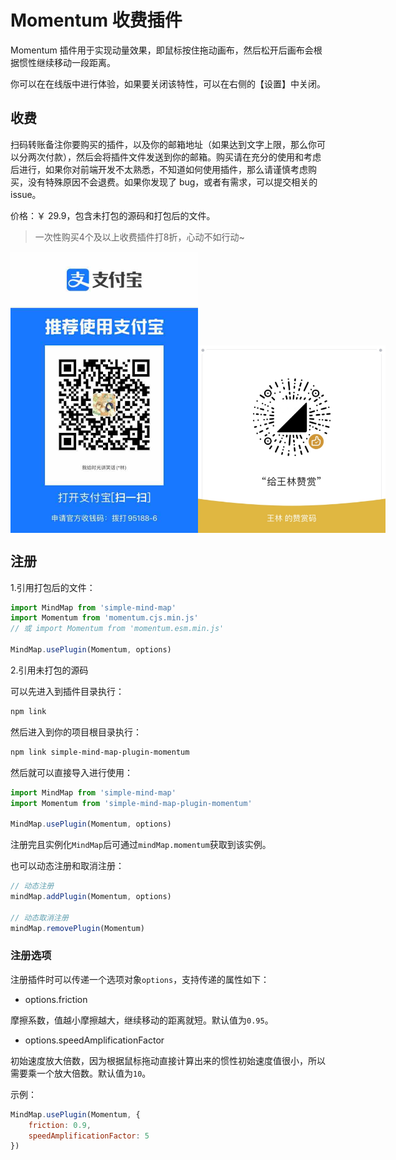 # Momentum 收费插件

Momentum 插件用于实现动量效果，即鼠标按住拖动画布，然后松开后画布会根据惯性继续移动一段距离。

你可以在在线版中进行体验，如果要关闭该特性，可以在右侧的【设置】中关闭。

## 收费

扫码转账备注你要购买的插件，以及你的邮箱地址（如果达到文字上限，那么你可以分两次付款），然后会将插件文件发送到你的邮箱。购买请在充分的使用和考虑后进行，如果你对前端开发不太熟悉，不知道如何使用插件，那么请谨慎考虑购买，没有特殊原因不会退费。如果你发现了 bug，或者有需求，可以提交相关的 issue。

价格：￥ 29.9，包含未打包的源码和打包后的文件。

> 一次性购买4个及以上收费插件打8折，心动不如行动~

<p style="display:flex;align-items: flex-end;">

<img src="../assets/img/alipay.jpg" style="width: 300px" />
<img src="../assets/img/wechat.jpg" style="width: 300px" />

</p>

## 注册

1.引用打包后的文件：

```js
import MindMap from 'simple-mind-map'
import Momentum from 'momentum.cjs.min.js'
// 或 import Momentum from 'momentum.esm.min.js'

MindMap.usePlugin(Momentum, options)
```

2.引用未打包的源码

可以先进入到插件目录执行：

```bash
npm link
```

然后进入到你的项目根目录执行：

```bash
npm link simple-mind-map-plugin-momentum
```

然后就可以直接导入进行使用：

```js
import MindMap from 'simple-mind-map'
import Momentum from 'simple-mind-map-plugin-momentum'

MindMap.usePlugin(Momentum, options)
```

注册完且实例化`MindMap`后可通过`mindMap.momentum`获取到该实例。

也可以动态注册和取消注册：

```js
// 动态注册
mindMap.addPlugin(Momentum, options)

// 动态取消注册
mindMap.removePlugin(Momentum)
```

### 注册选项

注册插件时可以传递一个选项对象`options`，支持传递的属性如下：

- options.friction

摩擦系数，值越小摩擦越大，继续移动的距离就短。默认值为`0.95`。

- options.speedAmplificationFactor

初始速度放大倍数，因为根据鼠标拖动直接计算出来的惯性初始速度值很小，所以需要乘一个放大倍数。默认值为`10`。

示例：

```js
MindMap.usePlugin(Momentum, {
    friction: 0.9,
    speedAmplificationFactor: 5
})
```